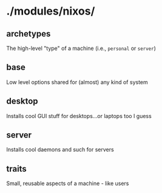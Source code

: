 # ./modules/nixos/

## archetypes

The high-level "type" of a machine (i.e., `personal` or `server`)

## base

Low level options shared for (almost) any kind of system

## desktop

Installs cool GUI stuff for desktops...or laptops too I guess

## server

Installs cool daemons and such for servers

## traits

Small, reusable aspects of a machine - like users
